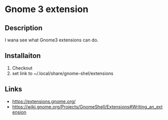 Gnome 3 extension
=================

Description
-----------
I wana see what Gnome3 extensions can do.

Installaiton
------------

1. Checkout
2. set link to ~/.local/share/gnome-shel/extensions

Links
-----

+ https://extensions.gnome.org/
+ https://wiki.gnome.org/Projects/GnomeShell/Extensions#Writing_an_extension

